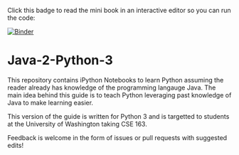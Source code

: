 Click this badge to read the mini book in an interactive editor so you can run the code:

[![Binder](https://mybinder.org/badge_logo.svg)](https://mybinder.org/v2/gh/hschafer/java-2-python-3/master?filepath=JavaToPython.ipynb)

# Java-2-Python-3

This repository contains iPython Notebooks to learn Python assuming the reader already has knowledge of the programming langauge Java.
The main idea behind this guide is to teach Python leveraging past knowledge of Java to make learning easier.

This version of the guide is written for Python 3 and is targetted to students at the University of Washington taking CSE 163.

Feedback is welcome in the form of issues or pull requests with suggested edits! 
